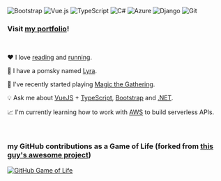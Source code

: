 ![Bootstrap](https://img.shields.io/badge/bootstrap-%23563D7C.svg?style=for-the-badge&logo=bootstrap&logoColor=white) ![Vue.js](https://img.shields.io/badge/vuejs-%2335495e.svg?style=for-the-badge&logo=vuedotjs&logoColor=%234FC08D) ![TypeScript](https://img.shields.io/badge/typescript-%23007ACC.svg?style=for-the-badge&logo=typescript&logoColor=white) ![C#](https://img.shields.io/badge/c%23-%23239120.svg?style=for-the-badge&logo=c-sharp&logoColor=white) ![Azure](https://img.shields.io/badge/azure-%230072C6.svg?style=for-the-badge&logo=azure-devops&logoColor=white) ![Django](https://img.shields.io/badge/django-%23092E20.svg?style=for-the-badge&logo=django&logoColor=white) ![Git](https://img.shields.io/badge/git-%23F05033.svg?style=for-the-badge&logo=git&logoColor=white)

### Visit [my portfolio](https://rutholdja.netlify.app/)!

<br />

❤ I love [reading](https://www.goodreads.com/user/show/72249220-ruth) and [running](https://www.strava.com/athletes/roldja).

🐶 I have a pomsky named [Lyra](https://i.redd.it/rr1rc68jd8971.jpg).

🎴 I've recently started playing [Magic the Gathering](https://magic.wizards.com/en).

💡 Ask me about [VueJS](https://vuejs.org/) + [TypeScript](https://www.typescriptlang.org/), [Bootstrap](https://getbootstrap.com/) and [.NET](https://dotnet.microsoft.com/).

📈 I'm currently learning how to work with [AWS](https://aws.amazon.com/certification/certified-cloud-practitioner/) to build serverless APIs.

<br />

### my GitHub contributions as a Game of Life (forked from [this guy's awesome project](https://github.com/ethomson/github4life))

[![GitHub Game of Life](https://github-life.herokuapp.com/ruthrootz.gif?z=6)](https://github-life.herokuapp.com/ruthrootz)
<br />
